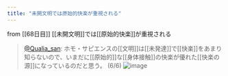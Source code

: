 ```yaml
---
title: "未開文明では原始的快楽が重視される"
---
```


from [[68日目]]
[[未開文明]]では[[原始的快楽]]が重視される
> [@Qualia_san](https://twitter.com/Qualia_san/status/1615890591396802560?s=20&t=B6SHYv5Q2fAShiqUdVI5SA): ホモ・サピエンスの[[文明]]は[[未発達]]で[[快楽]]をあまり知らないので、いまだに[[原始的]]な[[身体接触]]の快楽が優れた[[快楽の源]]になっているのだと思う。 (6/6)
> ![image](https://pbs.twimg.com/media/FmzL3RmaEAE_y8c.png)

